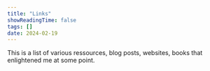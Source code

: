 ```yaml
---
title: "Links"
showReadingTime: false
tags: []
date: 2024-02-19
---
```


This is a list of various ressources, blog posts, websites, books that enlightened me at some point.